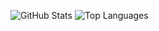 <!--
**leizongmin/leizongmin** is a ✨ _special_ ✨ repository because its `README.md` (this file) appears on your GitHub profile.

Here are some ideas to get you started:

- 🔭 I’m currently working on ...
- 🌱 I’m currently learning ...
- 👯 I’m looking to collaborate on ...
- 🤔 I’m looking for help with ...
- 💬 Ask me about ...
- 📫 How to reach me: ...
- 😄 Pronouns: ...
- ⚡ Fun fact: ...
-->

![GitHub Stats](https://github-readme-stats.vercel.app/api?username=leizongmin&show_icons=true&&line_height=20&theme=radical&layout=compact&hide=contribs,prs&hide_border=true&bg_color=0D1117)
![Top Languages](https://github-readme-stats.vercel.app/api/top-langs/?username=leizongmin&show_icons=true&theme=radical&layout=compact&hide=html,css&hide_border=true&bg_color=0D1117)
